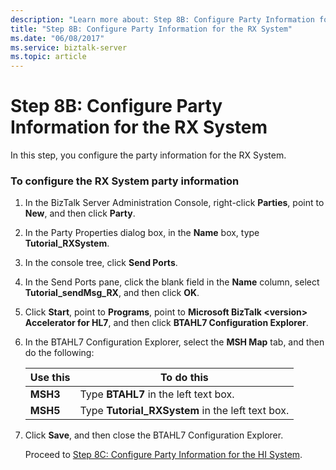 ```yaml
---
description: "Learn more about: Step 8B: Configure Party Information for the RX System"
title: "Step 8B: Configure Party Information for the RX System"
ms.date: "06/08/2017"
ms.service: biztalk-server
ms.topic: article
---
```

# Step 8B: Configure Party Information for the RX System
In this step, you configure the party information for the RX System.  

### To configure the RX System party information  

1. In the BizTalk Server Administration Console, right-click **Parties**, point to **New**, and then click **Party**.  

2. In the Party Properties dialog box, in the **Name** box, type **Tutorial_RXSystem**.  

3. In the console tree, click **Send Ports**.  

4. In the Send Ports pane, click the blank field in the **Name** column, select **Tutorial_sendMsg_RX**, and then click **OK**.  

5. Click **Start**, point to **Programs**, point to **Microsoft BizTalk \<version\> Accelerator for HL7**, and then click **BTAHL7 Configuration Explorer**.  

6. In the BTAHL7 Configuration Explorer, select the **MSH Map** tab, and then do the following:  


   | Use this |                    To do this                    |
   |----------|--------------------------------------------------|
   | **MSH3** |      Type **BTAHL7** in the left text box.       |
   | **MSH5** | Type **Tutorial_RXSystem** in the left text box. |


7. Click **Save**, and then close the BTAHL7 Configuration Explorer.  

   Proceed to [Step 8C: Configure Party Information for the HI System](../../adapters-and-accelerators/accelerator-hl7/step-8c-configure-party-information-for-the-hi-system.md).
